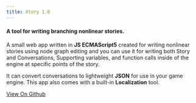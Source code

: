 ```yaml
---
title: Xtory 1.0
---
```


#### A tool for writing branching nonlinear stories.

A small web app written in **JS ECMAScript5** created for writing
nonlinear stories using node graph editing and you can use it for
writing both Story and Conversations, Supporting variables, and function
calls inside of the engine at specific points of the story.

It can convert conversations to lightweight **JSON** for use
in your game engine. This app also comes with a built-in **Localization** tool.

<a class="button" href="https://github.com/rzvxa/xtory/tree/legacy-version" target="_blank" rel="noopener noreferrer">View On Github</a>

